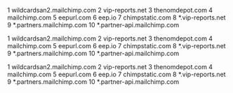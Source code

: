 1	wildcardsan2.mailchimp.com
2	vip-reports.net
3	thenomdepot.com
4	mailchimp.com
5	eepurl.com
6	eep.io
7	chimpstatic.com
8	*.vip-reports.net
9	*.partners.mailchimp.com
10	*.partner-api.mailchimp.com

1	wildcardsan2.mailchimp.com
2	vip-reports.net
3	thenomdepot.com
4	mailchimp.com
5	eepurl.com
6	eep.io
7	chimpstatic.com
8	*.vip-reports.net
9	*.partners.mailchimp.com
10	*.partner-api.mailchimp.com


1	wildcardsan2.mailchimp.com
2	vip-reports.net
3	thenomdepot.com
4	mailchimp.com
5	eepurl.com
6	eep.io
7	chimpstatic.com
8	*.vip-reports.net
9	*.partners.mailchimp.com
10	*.partner-api.mailchimp.com
